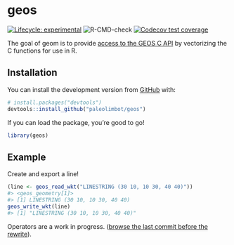 
<!-- README.md is generated from README.Rmd. Please edit that file -->

# geos

<!-- badges: start -->

[![Lifecycle:
experimental](https://img.shields.io/badge/lifecycle-experimental-orange.svg)](https://www.tidyverse.org/lifecycle/#experimental)
![R-CMD-check](https://github.com/paleolimbot/geos/workflows/R-CMD-check/badge.svg)
[![Codecov test
coverage](https://codecov.io/gh/paleolimbot/geos/branch/master/graph/badge.svg)](https://codecov.io/gh/paleolimbot/geom?branch=master)
<!-- badges: end -->

The goal of geom is to provide [access to the GEOS C
API](https://geos.osgeo.org/doxygen/geos__c_8h_source.html) by
vectorizing the C functions for use in R.

## Installation

You can install the development version from
[GitHub](https://github.com/) with:

``` r
# install.packages("devtools")
devtools::install_github("paleolimbot/geos")
```

If you can load the package, you’re good to go\!

``` r
library(geos)
```

## Example

Create and export a line\!

``` r
(line <- geos_read_wkt("LINESTRING (30 10, 10 30, 40 40)"))
#> <geos_geometry[1]>
#> [1] LINESTRING (30 10, 10 30, 40 40)
geos_write_wkt(line)
#> [1] "LINESTRING (30 10, 10 30, 40 40)"
```

Operators are a work in progress. ([browse the last commit before the
rewrite](https://github.com/paleolimbot/geos/tree/bf3ef50a0f01851e2b55b0060d38754495697815)).
